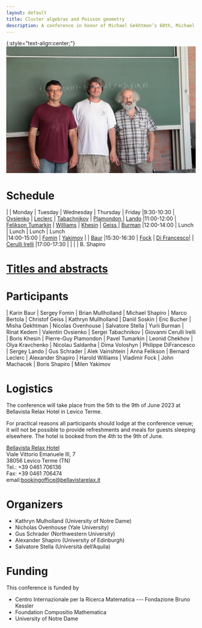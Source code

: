 ```yaml
---
layout: default
title: Cluster algebras and Poisson geometry
description: A conference in honor of Michael Gekhtman’s 60th, Michael Shapiro’s 60th and Alek Vainshtein’s 65th birthdays
---
```


{:style="text-align:center;"}
![Birthdayboys](./photo.jpg)

# Schedule

|                | Monday                             						   | Tuesday       								| Wednesday      							| Thursday            | Friday 
|9:30-10:30      | [Ovsienko](abstracts.html#ovsienko)                         | [Leclerc](abstracts.html#leclerc) 	    	| [Tabachnikov](abstracts.html#tabachnikov) | [Plamondon		](abstracts.html#plamondon		)    | [Lando](abstracts.html#lando)
|11:00-12:00     | [Felikson Tumarkin](abstracts.html#felikson-tumarkin)       | [Williams](abstracts.html#williams)    	| [Khesin](abstracts.html#khesin)       	| [Geiss			](abstracts.html#geiss			)    | [Burman](abstracts.html#burman)
|12:00-14:00     | Lunch        						                       | Lunch         								| Lunch          							| Lunch				
|14:00-15:00     | [Fomin](abstracts.html#fomin)                               | [Yakimov](abstracts.html#yakimov)     		|                							| [Baur](abstracts.html#baur)
|15:30-16:30     | [Fock](abstracts.html#fock)                                 | [Di Francesco](abstracts.html#di-francesco)|                							| [Cerulli Irelli](abstracts.html#cerulli-irelli)
|17:00-17:30     |                                    						   |               								|                							| B. Shapiro

# [Titles and abstracts](abstracts.html)

# Participants

| Karin Baur				  | Sergey Fomin	  | Brian Mullholland	  | Michael Shapiro
| Marco Bertola               | Christof Geiss    | Kathryn Mullholland   | Daniil Soskin
| Eric Bucher                 | Misha Gekhtman    | Nicolas Ovenhouse     | Salvatore Stella
| Yurii Burman                | Rinat Kedem       | Valentin Ovsienko     | Sergei Tabachnikov
| Giovanni Cerulli Irelli     | Boris Khesin      | Pierre-Guy Plamondon  | Pavel Tumarkin
| Leonid Chekhov              | Olya Kravchenko   | Nicolau Saldanha      | Dima Voloshyn
| Philippe DiFrancesco        | Sergey Lando      | Gus Schrader          | Alek Vainshtein
| Anna Felikson               | Bernard Leclerc   | Alexander Shapiro     | Harold Williams
| Vladimir Fock               | John Machacek     | Boris Shapiro         | Milen Yakimov

# Logistics

The conference will take place from the 5th to the 9th of June 2023 at Bellavista
Relax Hotel in Levico Terme. 

For practical reasons all participants should lodge at the conference venue; it
will not be possible to provide refreshments and meals for guests sleeping
elsewhere. The hotel is booked from the 4th to the 9th of June.

[Bellavista Relax Hotel](https://www.bellavistarelax.it/)  
Viale Vittorio Emanuele III, 7  
38056 Levico Terme (TN)  
Tel.:  +39 0461 706136  
Fax:  +39 0461 706474  
email:[bookingoffice@bellavistarelax.it](mailto:bookingoffice@bellavistarelax.it)


# Organizers

- Kathryn Mulholland (University of Notre Dame)
- Nicholas Ovenhouse (Yale University)
- Gus Schrader (Northwestern University)
- Alexander Shapiro (University of Edinburgh)
- Salvatore Stella (Università dell’Aquila)

# Funding

This conference is funded by

- Centro Internazionale per la Ricerca Matematica --- Fondazione Bruno Kessler
- Foundation Compositio Mathematica
- University of Notre Dame
